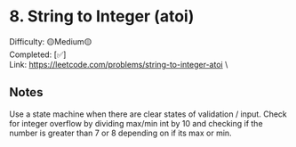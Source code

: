 # 8. String to Integer (atoi)

Difficulty: 🟡Medium🟡 \
Completed: [✅] \
Link: https://leetcode.com/problems/string-to-integer-atoi \

## Notes

Use a state machine when there are clear states of validation / input. Check for integer overflow by dividing max/min int by 10 and checking if the number is greater than 7 or 8 depending on if its max or min.
